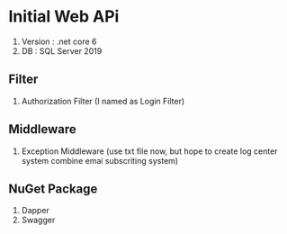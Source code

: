 # Initial Web APi

1. Version : .net core 6
2. DB : SQL Server 2019

## Filter

1. Authorization Filter (I named as Login Filter)

## Middleware

1. Exception Middleware (use txt file now, but hope to create log center system combine emai subscriting system)

## NuGet Package

1. Dapper
2. Swagger